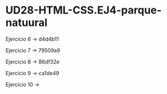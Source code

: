 # UD28-HTML-CSS.EJ4-parque-natuural

Ejercicio 6 -> d4d4b11

Ejercicio 7 -> 79509a9

Ejercicio 8 -> 86df32e

Ejercicio 9 -> ca1de49

Ejercicio 10 ->
